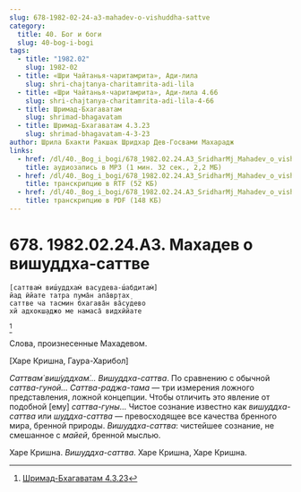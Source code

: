 ```yaml
---
slug: 678-1982-02-24-a3-mahadev-o-vishuddha-sattve
category:
  title: 40. Бог и боги
  slug: 40-bog-i-bogi
tags:
  - title: "1982.02"
    slug: 1982-02
  - title: «Шри Чайтанья-чаритамрита», Ади-лила
    slug: shri-chajtanya-charitamrita-adi-lila
  - title: «Шри Чайтанья-чаритамрита», Ади-лила 4.66
    slug: shri-chajtanya-charitamrita-adi-lila-4-66
  - title: Шримад-Бхагаватам
    slug: shrimad-bhagavatam
  - title: Шримад-Бхагаватам 4.3.23
    slug: shrimad-bhagavatam-4-3-23
author: Шрила Бхакти Ракшак Шридхар Дев-Госвами Махарадж
links:
  - href: /dl/40._Bog_i_bogi/678_1982.02.24.A3_SridharMj_Mahadev_o_vishuddha-sattve.mp3
    title: аудиозапись в MP3 (1 мин. 32 сек., 2,2 МБ)
  - href: /dl/40._Bog_i_bogi/678_1982.02.24.A3_SridharMj_Mahadev_o_vishuddha-sattve.rtf
    title: транскрипцию в RTF (52 КБ)
  - href: /dl/40._Bog_i_bogi/678_1982.02.24.A3_SridharMj_Mahadev_o_vishuddha-sattve.pdf
    title: транскрипцию в PDF (148 КБ)
---
```


# 678. 1982.02.24.А3. Махадев о вишуддха-саттве

    [саттвам̇ виш́уддхам̇ васудева-ш́абдитам̇]
    йад ӣйате татра пума̄н апа̄вр̣тах̣
    саттве ча тасмин бхагава̄н ва̄судево
    хй адхокш̣аджо ме намаса̄ видхӣйате
[^_ftn1]

Слова, произнесенные Махадевом.

[Харе Кришна, Гаура-Харибол]

*Саттвам̇ виш́уддхам̇… Вишуддха-саттва*. По сравнению с обычной *саттва-гуной…* *Саттва-раджа-тама* — три измерения ложного представления, ложной концепции. Чтобы отличить это явление от подобной [ему] *саттва-гуны…* Чистое сознание известно как *вишуддха-саттва* или *шуддха-саттва* — превосходящее все качества бренного мира, бренной природы. *Вишуддха-саттва*: чистейшее сознание, не смешанное с *майей*, бренной мыслью.

Харе Кришна. *Вишуддха-саттва*. Харе Кришна, Харе Кришна.



[^_ftn1]: [Шримад-Бхагаватам 4.3.23](../notes/shrimad-bhagavatam/shrimad-bhagavatam-4-3-23.md)
